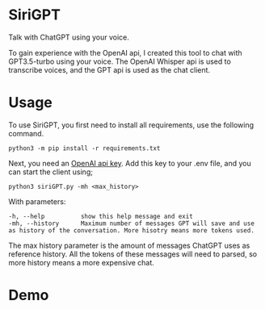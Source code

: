 # SiriGPT
Talk with ChatGPT using your voice. 

To gain experience with the OpenAI api, I created this tool to chat with GPT3.5-turbo using your voice. The OpenAI Whisper api is used to transcribe voices, and the GPT api is used as the chat client. 

# Usage
To use SiriGPT, you first need to install all requirements, use the following command.
```
python3 -m pip install -r requirements.txt
```
Next, you need an [OpenAI api key](https://platform.openai.com/overview). Add this key to your .env file, and you can start the client using;
```
python3 siriGPT.py -mh <max_history>
```
With parameters:
```
-h, --help          show this help message and exit
-mh, --history      Maximum number of messages GPT will save and use as history of the conversation. More hisotry means more tokens used.
```

The max history parameter is the amount of messages ChatGPT uses as reference history. All the tokens of these messages will need to parsed, so more history means a more expensive chat.

# Demo
